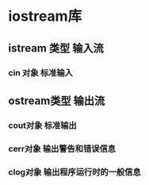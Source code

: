 # iostream库
## istream 类型 输入流
### cin 对象 标准输入
## ostream类型 输出流
### cout对象 标准输出
### cerr对象 输出警告和错误信息
### clog对象 输出程序运行时的一般信息
